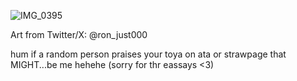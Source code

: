 ![IMG_0395](https://github.com/user-attachments/assets/7f5ec325-0711-48f2-ab1d-7a7e5f20e45f)


Art from Twitter/X: @ron_just000 


hum if a random person praises your toya on ata or strawpage that MIGHT...be me hehehe (sorry for thr eassays <3)
